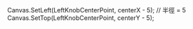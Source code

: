 <Ellipse x:Name="LeftKnobCenterPoint"
         Width="10" Height="10"
         Fill="Red"
         Opacity="1"
         Stroke="White"
         StrokeThickness="1"
         IsHitTestVisible="False"/>


Canvas.SetLeft(LeftKnobCenterPoint, centerX - 5); // 半徑 = 5
Canvas.SetTop(LeftKnobCenterPoint, centerY - 5);